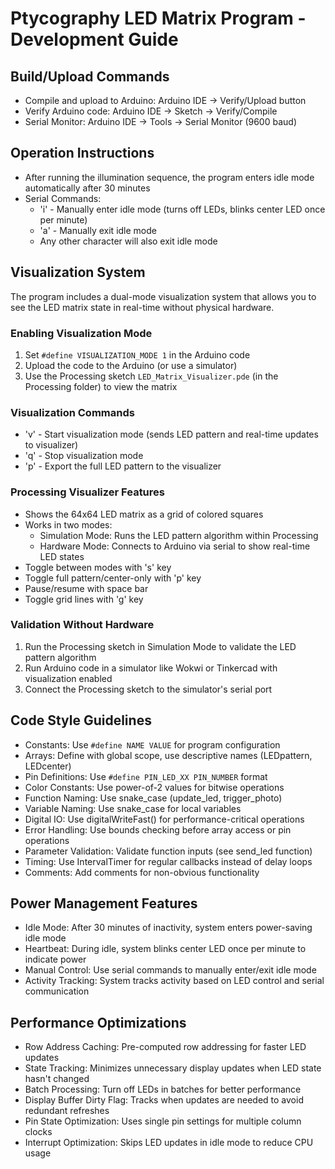 # Ptycography LED Matrix Program - Development Guide

## Build/Upload Commands
- Compile and upload to Arduino: Arduino IDE → Verify/Upload button
- Verify Arduino code: Arduino IDE → Sketch → Verify/Compile
- Serial Monitor: Arduino IDE → Tools → Serial Monitor (9600 baud)

## Operation Instructions
- After running the illumination sequence, the program enters idle mode automatically after 30 minutes
- Serial Commands:
  - 'i' - Manually enter idle mode (turns off LEDs, blinks center LED once per minute)
  - 'a' - Manually exit idle mode
  - Any other character will also exit idle mode

## Visualization System
The program includes a dual-mode visualization system that allows you to see the LED matrix state in real-time without physical hardware.

### Enabling Visualization Mode
1. Set `#define VISUALIZATION_MODE 1` in the Arduino code
2. Upload the code to the Arduino (or use a simulator)
3. Use the Processing sketch `LED_Matrix_Visualizer.pde` (in the Processing folder) to view the matrix

### Visualization Commands
- 'v' - Start visualization mode (sends LED pattern and real-time updates to visualizer)
- 'q' - Stop visualization mode
- 'p' - Export the full LED pattern to the visualizer

### Processing Visualizer Features
- Shows the 64x64 LED matrix as a grid of colored squares
- Works in two modes:
  - Simulation Mode: Runs the LED pattern algorithm within Processing
  - Hardware Mode: Connects to Arduino via serial to show real-time LED states
- Toggle between modes with 's' key
- Toggle full pattern/center-only with 'p' key
- Pause/resume with space bar
- Toggle grid lines with 'g' key

### Validation Without Hardware
1. Run the Processing sketch in Simulation Mode to validate the LED pattern algorithm
2. Run Arduino code in a simulator like Wokwi or Tinkercad with visualization enabled
3. Connect the Processing sketch to the simulator's serial port

## Code Style Guidelines
- Constants: Use `#define NAME VALUE` for program configuration
- Arrays: Define with global scope, use descriptive names (LEDpattern, LEDcenter)
- Pin Definitions: Use `#define PIN_LED_XX PIN_NUMBER` format
- Color Constants: Use power-of-2 values for bitwise operations
- Function Naming: Use snake_case (update_led, trigger_photo)
- Variable Naming: Use snake_case for local variables
- Digital IO: Use digitalWriteFast() for performance-critical operations
- Error Handling: Use bounds checking before array access or pin operations
- Parameter Validation: Validate function inputs (see send_led function)
- Timing: Use IntervalTimer for regular callbacks instead of delay loops
- Comments: Add comments for non-obvious functionality

## Power Management Features
- Idle Mode: After 30 minutes of inactivity, system enters power-saving idle mode
- Heartbeat: During idle, system blinks center LED once per minute to indicate power
- Manual Control: Use serial commands to manually enter/exit idle mode
- Activity Tracking: System tracks activity based on LED control and serial communication

## Performance Optimizations
- Row Address Caching: Pre-computed row addressing for faster LED updates
- State Tracking: Minimizes unnecessary display updates when LED state hasn't changed
- Batch Processing: Turn off LEDs in batches for better performance
- Display Buffer Dirty Flag: Tracks when updates are needed to avoid redundant refreshes
- Pin State Optimization: Uses single pin settings for multiple column clocks
- Interrupt Optimization: Skips LED updates in idle mode to reduce CPU usage